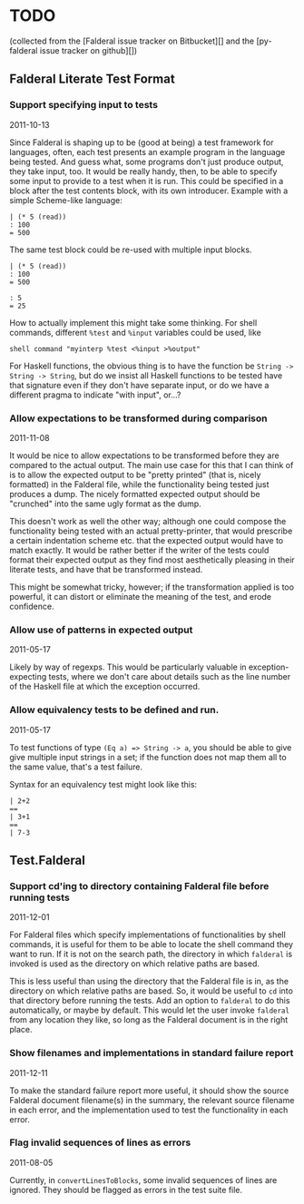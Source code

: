 TODO
====

(collected from the [Falderal issue tracker on Bitbucket][] and the
[py-falderal issue tracker on github][])

Falderal Literate Test Format
-----------------------------

### Support specifying input to tests

2011-10-13

Since Falderal is shaping up to be (good at being) a test framework for
languages, often, each test presents an example program in the language
being tested. And guess what, some programs don't just produce output,
they take input, too. It would be really handy, then, to be able to specify
some input to provide to a test when it is run. This could be specified in a
block after the test contents block, with its own introducer. Example with
a simple Scheme-like language:

    | (* 5 (read))
    : 100
    = 500

The same test block could be re-used with multiple input blocks.

    | (* 5 (read))
    : 100
    = 500

    : 5
    = 25

How to actually implement this might take some thinking. For shell commands,
different `%test` and `%input` variables could be used, like

    shell command "myinterp %test <%input >%output"

For Haskell functions, the obvious thing is to have the function be
`String -> String -> String`, but do we insist all Haskell functions to be
tested have that signature even if they don't have separate input, or do we
have a different pragma to indicate "with input", or...?

### Allow expectations to be transformed during comparison

2011-11-08

It would be nice to allow expectations to be transformed before they are
compared to the actual output. The main use case for this that I can think of
is to allow the expected output to be "pretty printed" (that is, nicely
formatted) in the Falderal file, while the functionality being tested just
produces a dump. The nicely formatted expected output should be "crunched"
into the same ugly format as the dump.

This doesn't work as well the other way; although one could compose the
functionality being tested with an actual pretty-printer, that would
prescribe a certain indentation scheme etc. that the expected output would
have to match exactly. It would be rather better if the writer of the tests
could format their expected output as they find most aesthetically pleasing
in their literate tests, and have that be transformed instead.

This might be somewhat tricky, however; if the transformation applied is
too powerful, it can distort or eliminate the meaning of the test, and erode
confidence.

### Allow use of patterns in expected output

2011-05-17

Likely by way of regexps. This would be particularly valuable in
exception-expecting tests, where we don't care about details such as the
line number of the Haskell file at which the exception occurred.

### Allow equivalency tests to be defined and run.

2011-05-17

To test functions of type `(Eq a) => String -> a`, you should be able to
give give multiple input strings in a set; if the function does not map
them all to the same value, that's a test failure.

Syntax for an equivalency test might look like this:

    | 2+2
    ==
    | 3+1
    ==
    | 7-3


Test.Falderal
-------------

### Support cd'ing to directory containing Falderal file before running tests

2011-12-01

For Falderal files which specify implementations of functionalities by shell
commands, it is useful for them to be able to locate the shell command
they want to run. If it is not on the search path, the directory in which
`falderal` is invoked is used as the directory on which relative paths are
based.

This is less useful than using the directory that the Falderal file is in,
as the directory on which relative paths are based. So, it would be useful
to `cd` into that directory before running the tests. Add an option to
`falderal` to do this automatically, or maybe by default. This would let
the user invoke `falderal` from any location they like, so long as the
Falderal document is in the right place.

### Show filenames and implementations in standard failure report

2011-12-11

To make the standard failure report more useful, it should show the source
Falderal document filename(s) in the summary, the relevant source filename
in each error, and the implementation used to test the functionality in
each error.

### Flag invalid sequences of lines as errors

2011-08-05

Currently, in `convertLinesToBlocks`, some invalid sequences of lines are
ignored. They should be flagged as errors in the test suite file.
